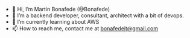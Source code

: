 - 👋 Hi, I’m Martin Bonafede (@Bonafede)
- 👀 I’m a backend developer, consultant, architect with a bit of devops. 
- 🌱 I’m currently learning about AWS
- 📫 How to reach me, contact me at bonafedeit@gmail.com

<!---
Bonafede/Bonafede is a ✨ special ✨ repository because its `README.md` (this file) appears on your GitHub profile.
You can click the Preview link to take a look at your changes.
--->

